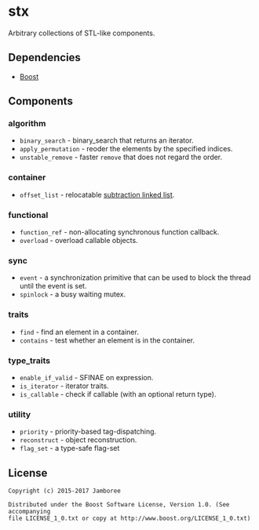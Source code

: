 stx
=====

Arbitrary collections of STL-like components.

## Dependencies

- [Boost](http://www.boost.org/)

## Components

### algorithm
- `binary_search` - binary_search that returns an iterator.
- `apply_permutation` - reoder the elements by the specified indices.
- `unstable_remove` - faster `remove` that does not regard the order.

### container
- `offset_list` - relocatable [subtraction linked list](http://en.wikipedia.org/wiki/XOR_linked_list#Subtraction_linked_list).

### functional
- `function_ref` - non-allocating synchronous function callback.
- `overload` - overload callable objects.

### sync
- `event` -  a synchronization primitive that can be used to block the thread until the event is set.
- `spinlock` -  a busy waiting mutex.

### traits
- `find` - find an element in a container.
- `contains` - test whether an element is in the container.

### type_traits
- `enable_if_valid` - SFINAE on expression.
- `is_iterator` - iterator traits.
- `is_callable` - check if callable (with an optional return type).

### utility
- `priority` - priority-based tag-dispatching.
- `reconstruct` - object reconstruction.
- `flag_set` - a type-safe flag-set

## License

    Copyright (c) 2015-2017 Jamboree

    Distributed under the Boost Software License, Version 1.0. (See accompanying
    file LICENSE_1_0.txt or copy at http://www.boost.org/LICENSE_1_0.txt)
